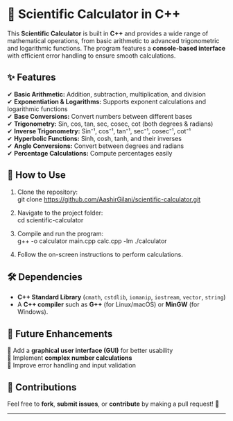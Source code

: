 # 🧮 Scientific Calculator in C++  

This **Scientific Calculator** is built in **C++** and provides a wide range of mathematical operations, from basic arithmetic to advanced trigonometric and logarithmic functions. The program features a **console-based interface** with efficient error handling to ensure smooth calculations.  

## ✨ Features  

✔ **Basic Arithmetic:** Addition, subtraction, multiplication, and division  
✔ **Exponentiation & Logarithms:** Supports exponent calculations and logarithmic functions  
✔ **Base Conversions:** Convert numbers between different bases  
✔ **Trigonometry:** Sin, cos, tan, sec, cosec, cot (both degrees & radians)  
✔ **Inverse Trigonometry:** Sin⁻¹, cos⁻¹, tan⁻¹, sec⁻¹, cosec⁻¹, cot⁻¹  
✔ **Hyperbolic Functions:** Sinh, cosh, tanh, and their inverses  
✔ **Angle Conversions:** Convert between degrees and radians  
✔ **Percentage Calculations:** Compute percentages easily  

## 🚀 How to Use  

1. Clone the repository:  
   git clone https://github.com/AashirGilani/scientific-calculator.git

2. Navigate to the project folder:  
   cd scientific-calculator
   
4. Compile and run the program:  
   g++ -o calculator main.cpp calc.cpp -lm
   ./calculator
   
6. Follow the on-screen instructions to perform calculations.  

## 🛠 Dependencies  

- **C++ Standard Library** (`cmath`, `cstdlib`, `iomanip`, `iostream`, `vector`, `string`)  
- A **C++ compiler** such as **G++** (for Linux/macOS) or **MinGW** (for Windows).  

## 📌 Future Enhancements  

🔹 Add a **graphical user interface (GUI)** for better usability  
🔹 Implement **complex number calculations**  
🔹 Improve error handling and input validation  

## 🤝 Contributions  

Feel free to **fork**, **submit issues**, or **contribute** by making a pull request! 🚀  

---


